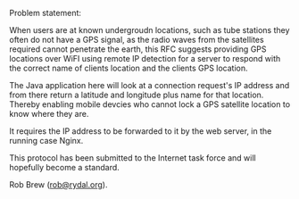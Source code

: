 Problem statement:

When users are at known undergroudn locations, such as tube stations
they often do not have a GPS signal, as the radio waves from the
satellites required cannot penetrate the earth, this RFC suggests
providing GPS locations over WiFI using remote IP detection for a
server to respond with the correct name of clients location and the
clients GPS location.



The Java application here will look at a connection request's IP address and from there 
return a latitude and longitude plus name for that location. Thereby enabling
mobile devcies who cannot lock a GPS satellite location to know where they are.

It requires the IP address to be forwarded to it by the web server, in the running
case Nginx.

This protocol has been submitted to the Internet task force and will hopefully become a standard.

Rob Brew (<a href="mailto:rob@rydal.org">rob@rydal.org</a>).
